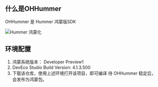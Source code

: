 ## 什么是OHHummer
OHHummer 是 Hummer 鸿蒙版SDK  

![Hummer 鸿蒙化](https://img-hxy021.didistatic.com/static/starimg/img/3SuAshT6M71709261619635.jpg)

## 环境配置
1. 鸿蒙系统版本： Developer Preview1 
2. DevEco Studio Build Version: 4.1.3.500
3. 下载该仓库，使用上述环境打开该项目，即可编译
待 OHHummer 稳定后，会发布为鸿蒙包。
